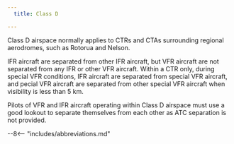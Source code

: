 ```yaml
---
  title: Class D 

---
```


Class D airspace normally applies to CTRs and CTAs surrounding regional aerodromes, such as Rotorua and Nelson.

IFR aircraft are separated from other IFR aircraft, but VFR aircraft are not separated from any IFR or other VFR aircraft. Within a CTR only, during special VFR conditions, IFR aircraft are separated from special VFR aircraft, and pecial VFR aircraft are separated from other special VFR aircraft when visibility is less than 5 km.

Pilots of VFR and IFR aircraft operating within Class D airspace must use a good lookout to separate themselves from each other as ATC separation is not provided. 

--8<-- "includes/abbreviations.md"


